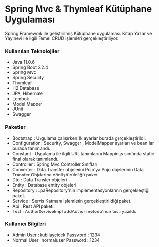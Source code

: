 # Spring Mvc & Thymleaf Kütüphane Uygulaması
Spring Framework ile geliştirilmiş Kütüphane uygulaması.
Kitap Yazar ve Yayınevi ile ilgili Temel CRUD işlemleri gerçekleştiriliyor.
  
### Kullanılan Teknolojiler
* Java 11.0.6
* Spring Boot 2.2.4
* Spring Mvc
* Spring Security
* Thymleaf
* H2 Database 
* JPA, Hibernate
* Lombok 
* Model Mapper 
* JUnit
* Swagger

### Paketler
* Bootstrap : Uygulama çalışırken ilk ayarlar burada gerçekleştirildi.
* Configuration : Security, Swagger , ModelMapper ayarları ve bean'lar burada tanımlandı.
* Constant   : Uygulama ile ilgili URL tanımlarını Mappings sınıfında static final olarak tanımlandı.
* Controller : Spring Mvc Controller Sınıfları
* Converter  : Data Transfer objelerini Pojo'ya Pojo objelerinin Data Transfer Objelerine dönüştürüldüğü paket.
* Dto        : Data Transler objeleri
* Entity     : Database entity objeleri
* Repository : JpaRepository'nin implementasyonlarının gerçekleştiği paket.
* Service    : Servis Katmanı İşlemlerin gerçekleştirildiği paket.
* Api        : Rest API paketi.
* Test       : AuthorServiceImpl addAuthor metodu'nun testi yazıldı.

### Kullanıcı Bilgileri
 * Admin  User  : kubilaycicek Password : 1234 
 * Normal User  : normaluser   Password : 1234
